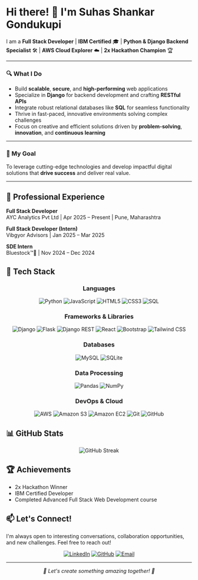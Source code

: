 #  Hi there! 👋 I'm Suhas Shankar Gondukupi

I am a **Full Stack Developer** | **IBM Certified** 🎓 | **Python & Django Backend Specialist** 🛠️ | **AWS Cloud Explorer** ☁️ | **2x Hackathon Champion** 🏆

---

### 🔍 What I Do

- Build **scalable**, **secure**, and **high-performing** web applications
- Specialize in **Django** for backend development and crafting **RESTful APIs**
- Integrate robust relational databases like **SQL** for seamless functionality
- Thrive in fast-paced, innovative environments solving complex challenges
- Focus on creative and efficient solutions driven by **problem-solving**, **innovation**, and **continuous learning**

---

### 🎯 My Goal

To leverage cutting-edge technologies and develop impactful digital solutions that **drive success** and deliver real value.

---
## 💼 Professional Experience

**Full Stack Developer**  
AYC Analytics Pvt Ltd | Apr 2025 – Present | Pune, Maharashtra

**Full Stack Developer (Intern)**  
Vibgyor Advisors | Jan 2025 – Mar 2025

**SDE Intern**  
Bluestock™🔺 | Nov 2024 – Dec 2024



## 🧰 Tech Stack

<div align="center">

### Languages
![Python](https://img.shields.io/badge/Python-3776AB?style=for-the-badge&logo=python&logoColor=white)
![JavaScript](https://img.shields.io/badge/JavaScript-F7DF1E?style=for-the-badge&logo=javascript&logoColor=black)
![HTML5](https://img.shields.io/badge/HTML5-E34F26?style=for-the-badge&logo=html5&logoColor=white)
![CSS3](https://img.shields.io/badge/CSS3-1572B6?style=for-the-badge&logo=css3&logoColor=white)
![SQL](https://img.shields.io/badge/SQL-4479A1?style=for-the-badge&logo=mysql&logoColor=white)

### Frameworks & Libraries
![Django](https://img.shields.io/badge/Django-092E20?style=for-the-badge&logo=django&logoColor=white)
![Flask](https://img.shields.io/badge/Flask-000000?style=for-the-badge&logo=flask&logoColor=white)
![Django REST](https://img.shields.io/badge/Django_REST-092E20?style=for-the-badge&logo=django&logoColor=white)
![React](https://img.shields.io/badge/React-20232A?style=for-the-badge&logo=react&logoColor=61DAFB)
![Bootstrap](https://img.shields.io/badge/Bootstrap-563D7C?style=for-the-badge&logo=bootstrap&logoColor=white)
![Tailwind CSS](https://img.shields.io/badge/Tailwind_CSS-38B2AC?style=for-the-badge&logo=tailwind-css&logoColor=white)

### Databases
![MySQL](https://img.shields.io/badge/MySQL-00000F?style=for-the-badge&logo=mysql&logoColor=white)
![SQLite](https://img.shields.io/badge/SQLite-07405E?style=for-the-badge&logo=sqlite&logoColor=white)

### Data Processing
![Pandas](https://img.shields.io/badge/Pandas-150458?style=for-the-badge&logo=pandas&logoColor=white)
![NumPy](https://img.shields.io/badge/NumPy-013243?style=for-the-badge&logo=numpy&logoColor=white)

### DevOps & Cloud
![AWS](https://img.shields.io/badge/AWS-232F3E?style=for-the-badge&logo=amazon-aws&logoColor=white)
![Amazon S3](https://img.shields.io/badge/Amazon_S3-569A31?style=for-the-badge&logo=amazon-s3&logoColor=white)
![Amazon EC2](https://img.shields.io/badge/Amazon_EC2-FF9900?style=for-the-badge&logo=amazon-ec2&logoColor=white)
![Git](https://img.shields.io/badge/Git-F05032?style=for-the-badge&logo=git&logoColor=white)
![GitHub](https://img.shields.io/badge/GitHub-100000?style=for-the-badge&logo=github&logoColor=white)

</div>

## 📊 GitHub Stats

<div align="center">
<!--   <img src="https://github-readme-stats.vercel.app/api?username=Suhas2002G&show_icons=true&theme=radical" alt="GitHub Stats" /> -->
  <img src="https://github-readme-streak-stats.herokuapp.com/?user=Suhas2002G&theme=radical" alt="GitHub Streak" />
<!--   <img src="https://github-readme-stats.vercel.app/api/top-langs/?username=Suhas2002G&layout=compact&theme=radical" alt="Top Languages" /> -->
</div>

## 🏆 Achievements

- 2x Hackathon Winner
- IBM Certified Developer
- Completed Advanced Full Stack Web Development course


## 📫 Let's Connect!

I'm always open to interesting conversations, collaboration opportunities, and new challenges. Feel free to reach out!

<div align="center">
  
[![LinkedIn](https://img.shields.io/badge/LinkedIn-0077B5?style=for-the-badge&logo=linkedin&logoColor=white)](https://www.linkedin.com/in/suhas8838/)
[![GitHub](https://img.shields.io/badge/GitHub-100000?style=for-the-badge&logo=github&logoColor=white)](https://github.com/Suhas2002G)
[![Email](https://img.shields.io/badge/Email-D14836?style=for-the-badge&logo=gmail&logoColor=white)](mailto:suhas8838@gmail.com)

</div>

---

<div align="center">
  <i>🚀 Let's create something amazing together! 🚀</i>
</div>
